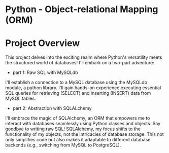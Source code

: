 # Python - Object-relational Mapping (ORM)

# Project Overview

This project delves into the exciting realm where Python's versatility meets the structured world of databases! I'll embark on a two-part adventure:

* part 1: Raw SQL with MySQLdb

I'll establish a connection to a MySQL database using the MySQLdb module, a python library.
I'll gain hands-on experience executing essential SQL queries for retrieving (SELECT) and inserting (INSERT) data from MySQL tables.

* part 2: Abstraction with SQLALchemy

I'll embrace the magic of SQLAlchemy, an ORM that empowers me to interact with databases seamlessly using Python classes and objects.
Say goodbye to writing raw SQL! SQLAlchemy, my focus shifts to the functionality of my objects, not the intricacies of database storage.  This not only simplifies code but also makes it adaptable to different database backends (e.g., switching from MySQL to PostgreSQL).


